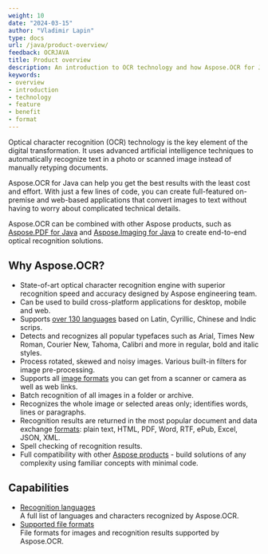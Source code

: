 ```yaml
---
weight: 10
date: "2024-03-15"
author: "Vladimir Lapin"
type: docs
url: /java/product-overview/
feedback: OCRJAVA
title: Product overview
description: An introduction to OCR technology and how Aspose.OCR for Java can help you use it for your day-to-day business needs.
keywords:
- overview
- introduction
- technology
- feature
- benefit
- format
---
```


Optical character recognition (OCR) technology is the key element of the digital transformation. It uses advanced artificial intelligence techniques to automatically recognize text in a photo or scanned image instead of manually retyping documents.

Aspose.OCR for Java can help you get the best results with the least cost and effort. With just a few lines of code, you can create full-featured on-premise and web-based applications that convert images to text without having to worry about complicated technical details.

Aspose.OCR can be combined with other Aspose products, such as [Aspose.PDF for Java](https://products.aspose.com/pdf/java/) and [Aspose.Imaging for Java](https://products.aspose.com/imaging/java/) to create end-to-end optical recognition solutions.

## Why Aspose.OCR?

- State-of-art optical character recognition engine with superior recognition speed and accuracy designed by Aspose engineering team.
- Can be used to build cross-platform applications for desktop, mobile and web.
- Supports [over 130 languages](/ocr/java/recognition-languages/) based on Latin, Cyrillic, Chinese and Indic scrips.
- Detects and recognizes all popular typefaces such as Arial, Times New Roman, Courier New, Tahoma, Calibri and more in regular, bold and italic styles.
- Process rotated, skewed and noisy images. Various built-in filters for image pre-processing.
- Supports all [image formats](/ocr/java/supported-file-formats/) you can get from a scanner or camera as well as web links.
- Batch recognition of all images in a folder or archive.
- Recognizes the whole image or selected areas only; identifies words, lines or paragraphs.
- Recognition results are returned in the most popular document and data exchange [formats](/ocr/java/supported-file-formats/): plain text, HTML, PDF, Word, RTF, ePub, Excel, JSON, XML.
- Spell checking of recognition results.
- Full compatibility with other [Aspose products](https://products.aspose.com/) - build solutions of any complexity using familiar concepts with minimal code.

## Capabilities

- [Recognition languages](/ocr/java/recognition-languages/)  
  A full list of languages and characters recognized by Aspose.OCR.
- [Supported file formats](/ocr/java/supported-file-formats/)  
  File formats for images and recognition results supported by Aspose.OCR.
